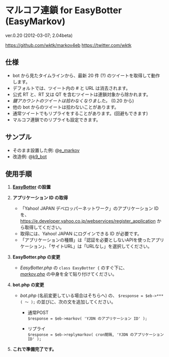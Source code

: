 マルコフ連鎖 for EasyBotter (EasyMarkov)
==========
ver.0.20 (2012-03-07; 2.04beta)  

https://github.com/wktk/markov4eb
https://twitter.com/wktk


仕様
----------
- bot から見たタイムラインから、最新 20 件 (?) のツイートを取得して動作します。
- デフォルトでは、ツイート内の # と URL は消去されます。
- 公式 RT と、RT 又は QT を含むツイートは連鎖対象から除かれます。
- *鍵アカウントのツイートは拾わなくなりました。* (0.20 から)
- 他の bot からのツイートは拾わないことがあります。
- 通常ツイートでもリプライをすることがあります。(回避もできます)
- マルコフ連鎖でのリプライも設定できます。



サンプル
----------
- そのまま設置した例: @[e_markov](https://twitter.com/e_markov)  
- 改造例: @[k9_bot](https://twitter.com/k9_bot)



使用手順
----------
1. __[EasyBotter](http://pha22.net/twitterbot/) の設置__


2. __アプリケーション ID の取得__

    - 「Yahoo! JAPAN デベロッパーネットワーク」のアプリケーション ID を、
      <https://e.developer.yahoo.co.jp/webservices/register_application> から取得してください。  
    - 取得には、Yahoo! JAPAN にログインできる ID が必要です。  
    - 「アプリケーションの種類」は「認証を必要としないAPIを使ったアプリケーション」、「サイトURL」は「URLなし」を選択してください。


3. __EasyBotter.php の変更__

    - *EasyBotter.php* の `class EasyBotter {` のすぐ下に、  
      [*markov.php*](https://raw.github.com/wktk/markov4eb/master/markov.php) の中身を全て貼り付けてください。


4. __bot.php の変更__
    - *bot.php* (名前変更している場合はそちらへ) の、
      `$response = $eb->***( ～ );` の並びに、次の文を追加してください。

        - 通常POST  
          `$response = $eb->markov( 'YJDN のアプリケーション ID' );`

        - リプライ  
          `$response = $eb->replymarkov( cron間隔, 'YJDN のアプリケーション ID' );`


5. __これで準備完了です。__

